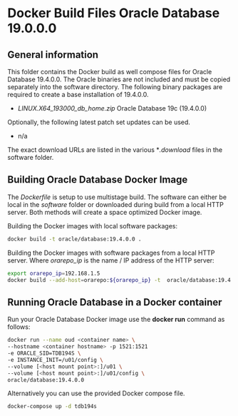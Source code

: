 # Docker Build Files Oracle Database 19.0.0.0

## General information

This folder contains the Docker build as well compose files for Oracle Database 19.4.0.0. The Oracle binaries are not included and must be copied separately into the software directory. The following binary packages are required to create a base installation of 19.4.0.0.

* *LINUX.X64_193000_db_home.zip* Oracle Database 19c (19.4.0.0)

Optionally, the following latest patch set updates can be used.

* n/a 

The exact download URLs are listed in the various **.download* files in the software folder.

## Building Oracle Database Docker Image

The *Dockerfile* is setup to use multistage build. The software can either be local in the *software* folder or downloaded during build from a local HTTP server. Both methods will create a space optimized Docker image.

Building the Docker images with local software packages:

```bash
docker build -t oracle/database:19.4.0.0 .
```

Building the Docker images with software packages from a local HTTP server. Where *orarepo_ip* is the name / IP address of the HTTP server:

```bash
export orarepo_ip=192.168.1.5
docker build --add-host=orarepo:${orarepo_ip} -t  oracle/database:19.4.0.0 .
```

## Running Oracle Database in a Docker container

Run your Oracle Database Docker image use the **docker run** command as follows:

```bash
docker run --name oud <container name> \
--hostname <container hostname> -p 1521:1521 
-e ORACLE_SID=TDB194S \
-e INSTANCE_INIT=/u01/config \
--volume [<host mount point>:]/u01 \
--volume [<host mount point>:]/u01/config \
oracle/database:19.4.0.0
```

Alternatively you can use the provided Docker compose file.

```bash
docker-compose up -d tdb194s
```